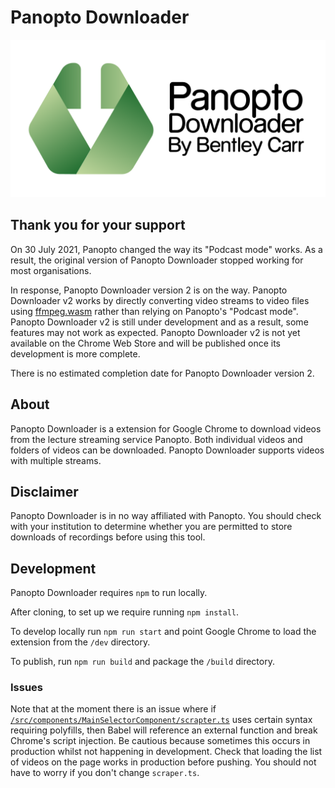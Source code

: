# Panopto Downloader
![Panopto Downloader Logo](img/header.svg)

## Thank you for your support
On 30 July 2021, Panopto changed the way its "Podcast mode" works. As a result, the original version of Panopto Downloader stopped working for most organisations.

In response, Panopto Downloader version 2 is on the way. Panopto Downloader v2 works by directly converting video streams to video files using [ffmpeg.wasm](https://github.com/ffmpegwasm/ffmpeg.wasm) rather than relying on Panopto's "Podcast mode". Panopto Downloader v2 is still under development and as a result, some features may not work as expected. Panopto Downloader v2 is not yet available on the Chrome Web Store and will be published once its development is more complete.

There is no estimated completion date for Panopto Downloader version 2.

## About
Panopto Downloader is a extension for Google Chrome to download videos from the lecture streaming service Panopto. Both individual videos and folders of videos can be downloaded. Panopto Downloader supports videos with multiple streams. 

## Disclaimer
Panopto Downloader is in no way affiliated with Panopto. You should check with your institution to determine whether you are permitted to store downloads of recordings before using this tool.

<!-- ## Get
Panopto Downloader is [available on the Chrome Web Store](https://chrome.google.com/webstore/detail/panopto-downloader/jcgoagdconfndcjginjeokegdpahebno). -->

## Development
Panopto Downloader requires `npm` to run locally.

After cloning, to set up we require running `npm install`.

To develop locally run `npm run start` and point Google Chrome to load the extension from the `/dev` directory.

To publish, run `npm run build` and package the `/build` directory.

### Issues
Note that at the moment there is an issue where if [`/src/components/MainSelectorComponent/scrapter.ts`](https://github.com/Yharooer/panopto-downloader-chrome/blob/master/src/components/MainSelectorComponent/scrapter.ts) uses certain syntax requiring polyfills, then Babel will reference an external function and break Chrome's script injection. Be cautious because sometimes this occurs in production whilst not happening in development. Check that loading the list of videos on the page works in production before pushing. You should not have to worry if you don't change `scraper.ts`.